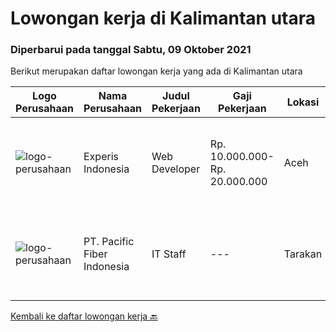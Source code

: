 
  # Lowongan kerja di Kalimantan utara

  ### Diperbarui pada tanggal Sabtu, 09 Oktober 2021

  Berikut merupakan daftar lowongan kerja yang ada di Kalimantan utara

  |Logo Perusahaan | Nama Perusahaan | Judul Pekerjaan | Gaji Pekerjaan | Lokasi | Deskripsi | Tanggal diunggah | Pranala |
  | -------------- | --------------- | --------------- | --------- | --------- | -------------- | ------- | ----------- |
  |![logo-perusahaan](https://image-service-cdn.seek.com.au/314ed38ba58cf54b5555f434a5bf338661292eb7/ee4dce1061f3f616224767ad58cb2fc751b8d2dc)|Experis Indonesia|Web Developer|Rp. 10.000.000-Rp. 20.000.000|Aceh|On behalf of our client, we are looking for a Web Developer with these following details: Responsibilities: Website and software application...|Rabu, 06 Oktober 2021|https://www.jobstreet.co.id/id/job/web-developer-3649693?token=0~c0442664-9b0a-4210-8fdd-ef572743b758&sectionRank=1&jobId=jobstreet-id-job-3649693|
|![logo-perusahaan](https://image-service-cdn.seek.com.au/f38d66abbf6a069c9b35070c98982855c49152cc/ee4dce1061f3f616224767ad58cb2fc751b8d2dc)|PT. Pacific Fiber Indonesia|IT Staff|---|Tarakan|​Job DescriptionYou are on a journey to join an exciting team and be part of our success story. In this role that you are about to embark on, you are...|Jumat, 01 Oktober 2021|https://www.jobstreet.co.id/id/job/it-staff-3635351?token=0~c0442664-9b0a-4210-8fdd-ef572743b758&sectionRank=2&jobId=jobstreet-id-job-3635351|


  [Kembali ke daftar lowongan kerja 🔙](../README.md#daftar-lowongan-kerja)
  